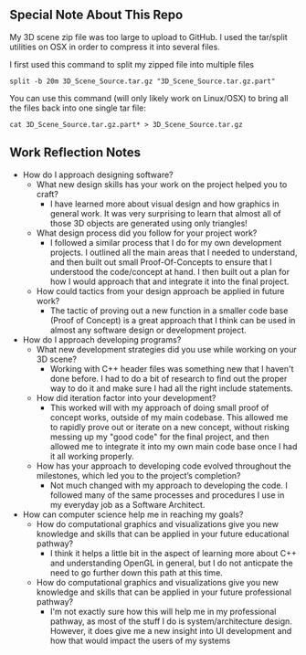 ## Special Note About This Repo

My 3D scene zip file was too large to upload to GitHub.  I used the tar/split utilities on OSX in order to compress it into several files.

I first used this command to split my zipped file into multiple files
```
split -b 20m 3D_Scene_Source.tar.gz "3D_Scene_Source.tar.gz.part"
```

You can use this command (will only likely work on Linux/OSX) to bring all the files back into one single tar file:
```
cat 3D_Scene_Source.tar.gz.part* > 3D_Scene_Source.tar.gz
```

## Work Reflection Notes

- How do I approach designing software?
   - What new design skills has your work on the project helped you to craft?
      - I have learned more about visual design and how graphics in general work.  It was very surprising to learn that almost all of those 3D objects are generated using only triangles!
   - What design process did you follow for your project work?
      - I followed a similar process that I do for my own development projects.  I outlined all the main areas that I needed to understand, and then built out small Proof-Of-Concepts to ensure that I understood the code/concept at hand.  I then built out a plan for how I would approach that and integrate it into the final project.
   - How could tactics from your design approach be applied in future work?
      - The tactic of proving out a new function in a smaller code base (Proof of Concept) is a great approach that I think can be used in almost any software design or development project.
- How do I approach developing programs?
   - What new development strategies did you use while working on your 3D scene?
      - Working with C++ header files was something new that I haven't done before.  I had to do a bit of research to find out the proper way to do it and make sure I had all the right include statements.
   - How did iteration factor into your development?
      - This worked will with my approach of doing small proof of concept works, outside of my main codebase.  This allowed me to rapidly prove out or iterate on a new concept, without risking messing up my "good code" for the final project, and then allowed me to integrate it into my own main code base once I had it all working properly.
   - How has your approach to developing code evolved throughout the milestones, which led you to the project’s completion?
      - Not much changed with my approach to developing the code.  I followed many of the same processes and procedures I use in my everyday job as a Software Architect.
- How can computer science help me in reaching my goals?
   - How do computational graphics and visualizations give you new knowledge and skills that can be applied in your future educational pathway?
      - I think it helps a little bit in the aspect of learning more about C++ and understanding OpenGL in general, but I do not anticpate the need to go further down this path at this time.
   - How do computational graphics and visualizations give you new knowledge and skills that can be applied in your future professional pathway?
       - I'm not exactly sure how this will help me in my professional pathway, as most of the stuff I do is system/architecture design.  However, it does give me a new insight into UI development and how that would impact the users of my systems